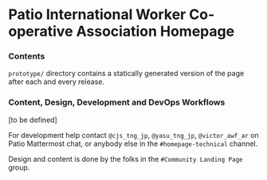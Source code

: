 # Patio International Worker Co-operative Association Homepage

### Contents

`prototype/` directory contains a statically generated version of the page after each and every release.

### Content, Design, Development and DevOps Workflows

[to be defined]

For development help contact `@cjs_tng_jp`, `@yasu_tng_jp`, `@victor_awf_ar` on Patio Mattermost chat, or anybody else in the `#homepage-technical` channel.

Design and content is done by the folks in the `#Community Landing Page` group.
